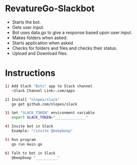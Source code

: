 RevatureGo-Slackbot
========

- Starts the bot.
- Gets user input.
- Bot uses data.go to give a response based upon user input.
- Makes folders when asked.
- Starts application when asked.
- Checks for folders and files and checks their status.
- Upload and Download files.



# Instructions
```bash
1) Add Slack "Bots" app to Slack channel
   <Slack Channel Link>.com/apps

2) Install "nlopes/slack"
   go get github.com/nlopes/slack

3) Set "SLACK_TOKEN" environment variable
   export SLACK_TOKEN="______________"

4) Invite bot in Slack
   Example: "/invite @beepboop"

5) Run program
   go run main.go

6) Talk to bot in Slack
   @beepboop "__________"
```
